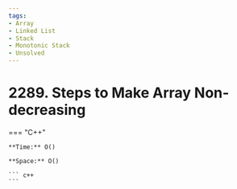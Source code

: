 ```yaml
---
tags:
- Array
- Linked List
- Stack
- Monotonic Stack
- Unsolved
---
```



# 2289. Steps to Make Array Non-decreasing

=== "C++"

    **Time:** O()

    **Space:** O()

    ``` c++
    ```